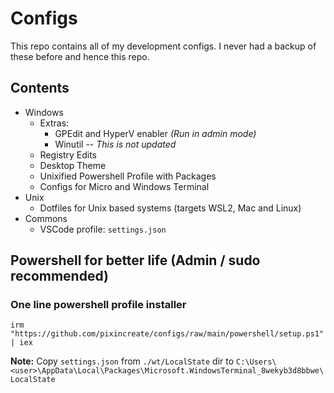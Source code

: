 # Configs

This repo contains all of my development configs. I never had a backup of these before and hence this repo.

## Contents

- Windows
  - Extras:
    - GPEdit and HyperV enabler _(Run in admin mode)_
    - Winutil -- _This is not updated_
  - Registry Edits
  - Desktop Theme
  - Unixified Powershell Profile with Packages
  - Configs for Micro and Windows Terminal
- Unix
  - Dotfiles for Unix based systems (targets WSL2, Mac and Linux)
- Commons
  - VSCode profile: `settings.json`

## Powershell for better life (Admin / sudo recommended)

### One line powershell profile installer

```pwsh
irm "https://github.com/pixincreate/configs/raw/main/powershell/setup.ps1" | iex
```

**Note:** Copy `settings.json` from `./wt/LocalState` dir to `C:\Users\<user>\AppData\Local\Packages\Microsoft.WindowsTerminal_8wekyb3d8bbwe\LocalState`
